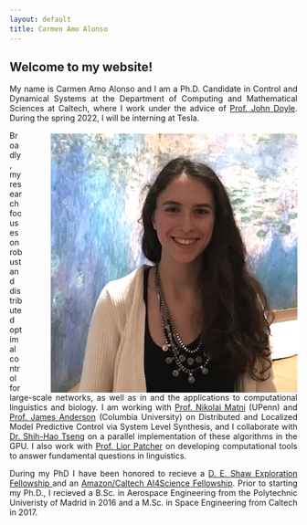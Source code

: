 ```yaml
---
layout: default
title: Carmen Amo Alonso
---
```

## Welcome to my website!

<p style='text-align: justify;'>  My name is Carmen Amo Alonso and I am a Ph.D. Candidate in Control and Dynamical Systems at the Department of Computing and Mathematical Sciences at Caltech, where I work under the advice of <a href="http://www.cds.caltech.edu/~doyle/wiki/index.php?title=Main_Page">Prof. John Doyle</a>. During the spring 2022, I will be interning at Tesla. </p>

<img align="right" src="photo.jpeg" img style="float: right; padding-left: 50px;padding-top: 5px">

<p style='text-align: justify;'>  
Broadly, my research focuses on robust and distributed optimal control for large-scale networks, as well as in and the applications to computational linguistics and biology. I am working with <a href="https://nikolaimatni.github.io/index.html">Prof. Nikolai Matni</a>  (UPenn) and <a href="http://www.columbia.edu/~ja3451/">Prof. James Anderson</a> (Columbia University) on Distributed and Localized Model Predictive Control via System Level Synthesis, and I collaborate with <a href="https://shih-hao-tseng.github.io/website/index.html">Dr. Shih-Hao Tseng</a>  on a parallel implementation of these algorithms in the GPU. I also work with <a href="https://pachterlab.github.io">Prof. Lior Patcher</a> on developing computational tools to answer fundamental questions in linguistics.
</p>
<p style='text-align: justify;'>
During my PhD I have been honored to recieve a <a href=" https://fellowships.deshaw.com"> D. E. Shaw Exploration Fellowship </a> and an  <a href=" https://www.amazon.science/academic-engagements/caltech-names-eight-ai4science-fellows-supported-by-amazon"> Amazon/Caltech AI4Science Fellowship</a>. Prior to starting my Ph.D., I recieved a B.Sc. in Aerospace Engineering from the Polytechnic Univeristy of Madrid in 2016 and a M.Sc. in Space Engineering from Caltech in 2017.  
</p>


